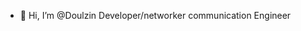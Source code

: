 - 👋 Hi, I’m @Doulzin
Developer/networker
communication Engineer

<!---
Doulzin/Doulzin is a ✨ special ✨ repository because its `README.md` (this file) appears on your GitHub profile.
You can click the Preview link to take a look at your changes.
--->
